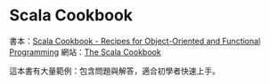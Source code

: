 # Scala Cookbook

書本：[Scala Cookbook - Recipes for Object-Oriented and Functional Programming](http://shop.oreilly.com/product/0636920026914.do)
網站：[The Scala Cookbook](http://scalacookbook.com/)

這本書有大量範例：包含問題與解答，適合初學者快速上手。
